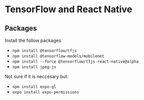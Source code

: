 # TensorFlow and React Native

## Packages

Install the follow packages

- `npm install @tensorflow/tfjs`
- `npm install @tensorflow-models/mobilenet`
- `npm install --force @tensorflow/tfjs-react-native@alpha`
- `npm install jpeg-js`

Not sure if it is neccesary but:

- `npm install expo-gl`
- `expo install expo-permissions`
